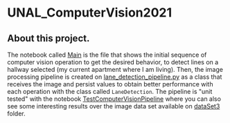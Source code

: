 # UNAL_ComputerVision2021

## About this project.
The notebook called [Main](./Main.ipynb) is the file that shows the initial sequence of computer vision operation to get the desired behavior, to detect lines on a hallway selected (my current apartment where I am living). Then, the image processing pipeline is created on [lane_detection_pipeline.py](./lane_detection_pipeline.py) as a class that receives the image and persist values to obtain better performance with each operation with the class called `LaneDetection`. The pipeline is "unit tested" with the notebook [TestComputerVisionPipeline](./TestComputerVisionPipeline.ipynb) where you can also see some interesting results over the image data set available on [dataSet3](./dataSet3) folder.